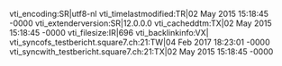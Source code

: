vti_encoding:SR|utf8-nl
vti_timelastmodified:TR|02 May 2015 15:18:45 -0000
vti_extenderversion:SR|12.0.0.0
vti_cacheddtm:TX|02 May 2015 15:18:45 -0000
vti_filesize:IR|696
vti_backlinkinfo:VX|
vti_syncofs_testbericht.square7.ch\:21:TW|04 Feb 2017 18:23:01 -0000
vti_syncwith_testbericht.square7.ch\:21:TX|02 May 2015 15:18:45 -0000
